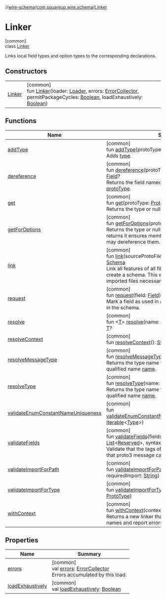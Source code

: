//[wire-schema](../../../index.md)/[com.squareup.wire.schema](../index.md)/[Linker](index.md)

# Linker

[common]\
class [Linker](index.md)

Links local field types and option types to the corresponding declarations.

## Constructors

| | |
|---|---|
| [Linker](-linker.md) | [common]<br>fun [Linker](-linker.md)(loader: [Loader](../-loader/index.md), errors: [ErrorCollector](../-error-collector/index.md), permitPackageCycles: [Boolean](https://kotlinlang.org/api/latest/jvm/stdlib/kotlin/-boolean/index.html), loadExhaustively: [Boolean](https://kotlinlang.org/api/latest/jvm/stdlib/kotlin/-boolean/index.html)) |

## Functions

| Name | Summary |
|---|---|
| [addType](add-type.md) | [common]<br>fun [addType](add-type.md)(protoType: [ProtoType](../-proto-type/index.md), type: [Type](../-type/index.md))<br>Adds [type](add-type.md). |
| [dereference](dereference.md) | [common]<br>fun [dereference](dereference.md)(protoType: [ProtoType](../-proto-type/index.md), field: [String](https://kotlinlang.org/api/latest/jvm/stdlib/kotlin/-string/index.html)): [Field](../-field/index.md)?<br>Returns the field named [field](dereference.md) on the message type of [protoType](dereference.md). |
| [get](get.md) | [common]<br>fun [get](get.md)(protoType: [ProtoType](../-proto-type/index.md)): [Type](../-type/index.md)?<br>Returns the type or null if it doesn't exist. |
| [getForOptions](get-for-options.md) | [common]<br>fun [getForOptions](get-for-options.md)(protoType: [ProtoType](../-proto-type/index.md)): [Type](../-type/index.md)?<br>Returns the type or null if it doesn't exist. Before this returns it ensures members are linked so that options may dereference them. |
| [link](link.md) | [common]<br>fun [link](link.md)(sourceProtoFiles: [Iterable](https://kotlinlang.org/api/latest/jvm/stdlib/kotlin.collections/-iterable/index.html)&lt;[ProtoFile](../-proto-file/index.md)&gt;): [Schema](../-schema/index.md)<br>Link all features of all files in [sourceProtoFiles](link.md) to create a schema. This will also partially link any imported files necessary. |
| [request](request.md) | [common]<br>fun [request](request.md)(field: [Field](../-field/index.md))<br>Mark a field as used in an option so its file is retained in the schema. |
| [resolve](resolve.md) | [common]<br>fun &lt;[T](resolve.md)&gt; [resolve](resolve.md)(name: [String](https://kotlinlang.org/api/latest/jvm/stdlib/kotlin/-string/index.html), map: [Map](https://kotlinlang.org/api/latest/jvm/stdlib/kotlin.collections/-map/index.html)&lt;[String](https://kotlinlang.org/api/latest/jvm/stdlib/kotlin/-string/index.html), [T](resolve.md)&gt;): [T](resolve.md)? |
| [resolveContext](resolve-context.md) | [common]<br>fun [resolveContext](resolve-context.md)(): [String](https://kotlinlang.org/api/latest/jvm/stdlib/kotlin/-string/index.html) |
| [resolveMessageType](resolve-message-type.md) | [common]<br>fun [resolveMessageType](resolve-message-type.md)(name: [String](https://kotlinlang.org/api/latest/jvm/stdlib/kotlin/-string/index.html)): [ProtoType](../-proto-type/index.md)<br>Returns the type name for the relative or fully-qualified name [name](resolve-message-type.md). |
| [resolveType](resolve-type.md) | [common]<br>fun [resolveType](resolve-type.md)(name: [String](https://kotlinlang.org/api/latest/jvm/stdlib/kotlin/-string/index.html)): [ProtoType](../-proto-type/index.md)<br>Returns the type name for the scalar, relative or fully-qualified name [name](resolve-type.md). |
| [validateEnumConstantNameUniqueness](validate-enum-constant-name-uniqueness.md) | [common]<br>fun [validateEnumConstantNameUniqueness](validate-enum-constant-name-uniqueness.md)(nestedTypes: [Iterable](https://kotlinlang.org/api/latest/jvm/stdlib/kotlin.collections/-iterable/index.html)&lt;[Type](../-type/index.md)&gt;) |
| [validateFields](validate-fields.md) | [common]<br>fun [validateFields](validate-fields.md)(fields: [Iterable](https://kotlinlang.org/api/latest/jvm/stdlib/kotlin.collections/-iterable/index.html)&lt;[Field](../-field/index.md)&gt;, reserveds: [List](https://kotlinlang.org/api/latest/jvm/stdlib/kotlin.collections/-list/index.html)&lt;[Reserved](../-reserved/index.md)&gt;, syntaxRules: [SyntaxRules](../-syntax-rules/index.md))<br>Validate that the tags of [fields](validate-fields.md) are unique and in range, that proto3 message cannot reference proto2 enums. |
| [validateImportForPath](validate-import-for-path.md) | [common]<br>fun [validateImportForPath](validate-import-for-path.md)(location: [Location](../-location/index.md), requiredImport: [String](https://kotlinlang.org/api/latest/jvm/stdlib/kotlin/-string/index.html)) |
| [validateImportForType](validate-import-for-type.md) | [common]<br>fun [validateImportForType](validate-import-for-type.md)(location: [Location](../-location/index.md), type: [ProtoType](../-proto-type/index.md)) |
| [withContext](with-context.md) | [common]<br>fun [withContext](with-context.md)(context: [Any](https://kotlinlang.org/api/latest/jvm/stdlib/kotlin/-any/index.html)): [Linker](index.md)<br>Returns a new linker that uses [context](with-context.md) to resolve type names and report errors. |

## Properties

| Name | Summary |
|---|---|
| [errors](errors.md) | [common]<br>val [errors](errors.md): [ErrorCollector](../-error-collector/index.md)<br>Errors accumulated by this load. |
| [loadExhaustively](load-exhaustively.md) | [common]<br>val [loadExhaustively](load-exhaustively.md): [Boolean](https://kotlinlang.org/api/latest/jvm/stdlib/kotlin/-boolean/index.html) |
